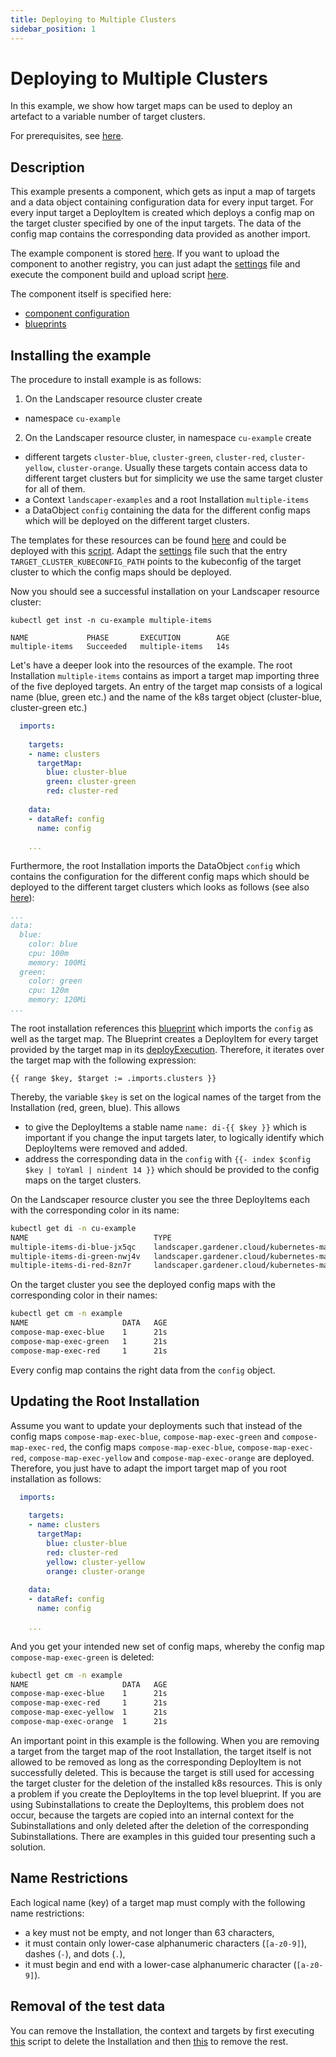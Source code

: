 ```yaml
---
title: Deploying to Multiple Clusters
sidebar_position: 1
---
```


# Deploying to Multiple Clusters

In this example, we show how target maps can be used to deploy an artefact to a variable number of target clusters. 

For prerequisites, see [here](../../README.md#prerequisites-and-basic-definitions).

## Description

This example presents a component, which gets as input a map of targets and a data object containing
configuration data for every input target. For every input target a DeployItem is created which deploys
a config map on the target cluster specified by one of the input targets. The data of the config map contains the
corresponding data provided as another import.

The example component is stored 
[here](https://eu.gcr.io/gardener-project/landscaper/examples/component-descriptors/github.com/gardener/guided-tour/targetmaps/guided-tour-multiple-deploy-items). 
If you want to upload the component to another registry, you can just adapt the [settings](https://github.com/gardener/landscaper/blob/master/docs/guided-tour/target-maps/01-multiple-deploy-items/component/commands/settings) 
file and execute the component build and upload script [here](https://github.com/gardener/landscaper/blob/master/docs/guided-tour/target-maps/01-multiple-deploy-items/component/commands/component.sh).

The component itself is specified here:
  - [component configuration](component/components.yaml)
  - [blueprints](https://github.com/gardener/landscaper/blob/master/docs/guided-tour/target-maps/01-multiple-deploy-items/component/blueprint) 

## Installing the example

The procedure to install example is as follows:

1. On the Landscaper resource cluster create 
  - namespace `cu-example`

2. On the Landscaper resource cluster, in namespace `cu-example` create
  - different targets `cluster-blue`, `cluster-green`, `cluster-red`, `cluster-yellow`, `cluster-orange`. 
    Usually these targets contain access data to different target clusters but for simplicity we use the same target 
    cluster for all of them.
  - a Context `landscaper-examples` and a root Installation `multiple-items`
  - a DataObject `config` containing the data for the different config maps which will be deployed on the different
    target clusters.

The templates for these resources can be found [here](component/installation) and could be deployed with 
this [script](component/commands/deploy-k8s-resources.sh). Adapt the [settings](component/commands/settings) file
such that the entry `TARGET_CLUSTER_KUBECONFIG_PATH` points to the kubeconfig of the target cluster to which the
config maps should be deployed.

Now you should see a successful installation on your Landscaper resource cluster:

```
kubectl get inst -n cu-example multiple-items     
          
NAME             PHASE       EXECUTION        AGE
multiple-items   Succeeded   multiple-items   14s
```

Let's have a deeper look into the resources of the example. The root Installation `multiple-items` contains as import 
a target map importing three of the five deployed targets. An entry of the target map consists of a logical name (blue, green etc.)
and the name of the k8s target object (cluster-blue, cluster-green etc.) 

```yaml
  imports:
  
    targets:
    - name: clusters
      targetMap:
        blue: cluster-blue
        green: cluster-green
        red: cluster-red
        
    data:
    - dataRef: config
      name: config
      
    ...
```

Furthermore, the root Installation imports the DataObject `config` which contains the configuration for the different 
config maps which should be deployed to the different target clusters which looks as follows (see also 
[here](component/installation/dataobject.yaml.tpl)):

```yaml
...
data:
  blue:
    color: blue
    cpu: 100m
    memory: 100Mi
  green:
    color: green
    cpu: 120m
    memory: 120Mi
...

```

The root installation references this [blueprint](component/blueprint/blueprint.yaml) which imports the `config` as well
as the target map. The Blueprint creates a DeployItem for every target provided by the target map in its
[deployExecution](component/blueprint/deploy-execution.yaml). Therefore, it iterates over the target map with the 
following expression:

```
{{ range $key, $target := .imports.clusters }}
```

Thereby, the variable `$key` is set on the logical names of the target from the Installation (red, green, blue). 
This allows 

- to give the DeployItems a stable name `name: di-{{ $key }}` which is important if you change the input targets later, 
  to logically identify which DeployItems were removed and added.
- address the corresponding data in the `config` with `{{- index $config $key | toYaml | nindent 14 }}` which should
  be provided to the config maps on the target clusters. 

On the Landscaper resource cluster you see the three DeployItems each with the corresponding color in its name:

```bash
kubectl get di -n cu-example                     
NAME                            TYPE                                            PHASE       EXPORTREF   AGE
multiple-items-di-blue-jx5qc    landscaper.gardener.cloud/kubernetes-manifest   Succeeded               2d22h
multiple-items-di-green-nwj4v   landscaper.gardener.cloud/kubernetes-manifest   Succeeded               2d22h
multiple-items-di-red-8zn7r     landscaper.gardener.cloud/kubernetes-manifest   Succeeded               2d22h
```

On the target cluster you see the deployed config maps with the corresponding color in their names:

```bash
kubectl get cm -n example                                                          
NAME                     DATA   AGE
compose-map-exec-blue    1      21s
compose-map-exec-green   1      21s
compose-map-exec-red     1      21s
```

Every config map contains the right data from the `config` object.

## Updating the Root Installation

Assume you want to update your deployments such that instead of the config maps `compose-map-exec-blue`,
`compose-map-exec-green` and `compose-map-exec-red`, the config maps `compose-map-exec-blue`,
`compose-map-exec-red`, `compose-map-exec-yellow` and `compose-map-exec-orange` are deployed. Therefore, you
just have to adapt the import target map of you root installation as follows:

```yaml
  imports:
  
    targets:
    - name: clusters
      targetMap:
        blue: cluster-blue
        red: cluster-red
        yellow: cluster-yellow
        orange: cluster-orange
        
    data:
    - dataRef: config
      name: config
      
    ...
```

And you get your intended new set of config maps, whereby the config map `compose-map-exec-green` is deleted:

```bash
kubectl get cm -n example                                                          
NAME                     DATA   AGE
compose-map-exec-blue    1      21s
compose-map-exec-red     1      21s
compose-map-exec-yellow  1      21s
compose-map-exec-orange  1      21s
```

An important point in this example is the following. When you are removing a target from the target map of the root 
Installation, the target itself is not allowed to be removed as long as the corresponding DeployItem is not 
successfully deleted. This is because the target is still used for accessing the target cluster for the deletion of 
the installed k8s resources. This is only a problem if you create the DeployItems in the top level blueprint. 
If you are using Subinstallations to create the DeployItems, this problem does not occur, because the targets are 
copied into an internal context for the Subinstallations and only deleted after the deletion of the corresponding
Subinstallations. There are examples in this guided tour presenting such a solution.


## Name Restrictions

Each logical name (key) of a target map must comply with the following name restrictions:
- a key must not be empty, and not longer than 63 characters,
- it must contain only lower-case alphanumeric characters (`[a-z0-9]`), dashes (`-`), and dots (`.`),
- it must begin and end with a lower-case alphanumeric character (`[a-z0-9]`).


## Removal of the test data

You can remove the Installation, the context and targets by first executing [this](component/commands/delete-inst.sh) 
script to delete the Installation and then [this](component/commands/delete-rest.sh) to remove the rest.
